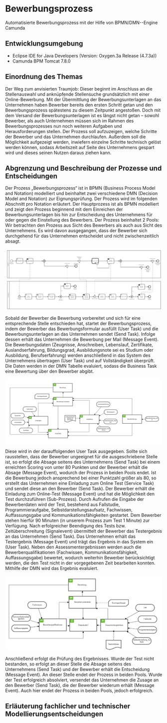 # Bewerbungsprozess

Automatisierte Bewerbungsprozess mit der Hilfe von BPMN/DMN--Engine Camunda

## Entwicklungsumgebung

- Eclipse IDE for Java Developers (Version: Oxygen.3a Release (4.7.3a))
- Camunda BPM Tomcat 7.8.0

## Einordnung des Themas

Der Weg zum anvisierten Traumjob: Dieser beginnt im Anschluss an die Stellenauswahl und anknüpfende Stellensuche grundsätzlich mit einer Online-Bewerbung. Mit der Übermittlung der Bewerbungsunterlagen an das Unternehmen haben Bewerber bereits den ersten Schritt getan und den Bewerbungsprozess spätestens zu diesem Zeitpunkt angestoßen. Doch mit dem Versand der Bewerbungsunterlagen ist es längst nicht getan – sowohl Bewerber, als auch Unternehmen müssen sich im Rahmen des  Bewerbungsprozesses nun noch weiteren Aufgaben und Herausforderungen stellen. Der Prozess soll aufzuzeigen, welche Schritte der Bewerber und das Unternehmen durchlaufen. Außerdem soll die Möglichkeit aufgezeigt werden, inwiefern einzelne Schritte technisch gelöst werden können, sodass Arbeitszeit auf Seite des Unternehmens gespart wird und dieses seinen Nutzen daraus ziehen kann.

## Abgrenzung und Beschreibung der Prozesse und Entscheidungen

Der Prozess „Bewerbungsprozess“ ist in BPMN (Business Process Model and Notation) modelliert und beinhaltet zwei verschiedene DMN (Decision Model and Notation) zur Eignungsprüfung. Der Prozess wird im folgenden Abschnitt pro Notation erläutert.
Der Hauptprozess ist als BPMN modelliert und zeigt den Prozess beginnend mit dem Einreichen der Bewerbungsunterlagen bis hin zur Entscheidung des Unternehmens für oder gegen die Einstellung des Bewerbers.
Der Prozess beinhaltet 2 Pools: Wir betrachten den Prozess aus Sicht des Bewerbers als auch aus Sicht des Unternehmens. Es wird davon ausgegangen, dass der Bewerber sich durchgehend für das Unternehmen entscheidet und nicht zwischenzeitlich absagt. 


![Alt text](/bpmnBewerbung.PNG?raw=true "bpmnBewerbung")


Sobald der Bewerber die Bewerbung vorbereitet und sich für eine entsprechende Stelle entschieden hat, startet der Bewerbungsprozess, indem der Bewerber das Bewerbungsformular ausfüllt (User Task) und die Bewerbungsunterlagen an das Unternehmen sendet (Send Task). Infolge dessen erhält das Unternehmen die Bewerbung per Mail (Message Event). Die Bewerbungsdaten (Zeugnisse, Anschreiben, Lebenslauf, Zertifikate, Auslandserfahrung, Bildungsgrad, Ausbildungsnote sei es Studium oder Ausbildung, Berufserfahrung) werden anschließend in das System des Unternehmens übertragen (User Task) und auf Vollständigkeit überprüft. Die Daten werden in der DMN Tabelle evaluiert, sodass die Business Task eine Bewertung über den Bewerber abgibt. 


![Alt text](/dmnBewerbung.PNG?raw=true "dmnBewerbung")


Diese wird in der darauffolgenden User Task ausgegeben. Sollte sich rausstellen, dass der Bewerber ungeeignet für die ausgeschriebene Stelle ist, so erfolgt die Absage seitens des Unternehmens (Send Task) bei einem erreichten Scoring von unter 80 Punkten und der Bewerber erhält die Absage (Message Event), wodurch der Prozess in beiden Pools endet.
Ist die Bewerbung jedoch ansprechend bei einer Punktzahl größer als 80, so erstellt das Unternehmen eine Einladung zum Online Test (Service Task) und sendet diese an den Bewerber (Send Task). Der Bewerber erhält die Einladung zum Online-Test (Message Event) und hat die Möglichkeit den Test durchzuführen (Sub-Prozess). Durch Aufrufen die Eingabe der Bewerberdaten wird der Test, bestehend aus Fallstudie, Programmieraufgabe, Selbstdarstellungsaufsatz, Fachwissen, Auffassungsgabe und Kommunikationsfähigkeiten gestartet. Dem Bewerber stehen hierfür 90 Minuten (in unserem Prozess zum Test 1 Minute) zur Verfügung. Nach erfolgreicher Beendigung des Tests bzw. Zeitüberschreitung (Signalevent) übermittelt der Bewerber das Testergebnis an das Unternehmen (Send Task).
Das Unternehmen erhält das Testergebnis (Message Event) und trägt das Ergebnis in das System ein (User Task). Neben den Assessmentergebnissen werden auch die Bewerberqualifikationen (Fachwissen, Kommunikationsfähigkeit, Auffassungsgabe)  bewertet, wodurch weiterhin Bewerber berücksichtigt werden, die den Test nicht in der vorgegebenen Zeit bearbeiten konnten. Mithilfe der DMN wird das Ergebnis evaluiert. 


![Alt text](/dmnassesment.PNG?raw=true "dmnassesment")



Anschließend erfolgt die Prüfung des Ergebnisses. Wurde der Test nicht bestanden, so erfolgt an dieser Stelle die Absage seitens des Unternehmens (Send Task) und der Bewerber erhält die Entscheidung (Message Event). An dieser Stelle endet der Prozess in beiden Pools. Wurde der Test erfolgreich absolviert, versendet das Unternehmen die Zusage an den Bewerber (Send Task), die der Bewerber wiederum erhält (Message Event). Auch hier endet der Prozess in beiden Pools, jedoch erfolgreich.



## Erläuterung fachlicher und technischer Modellierungsentscheidungen
